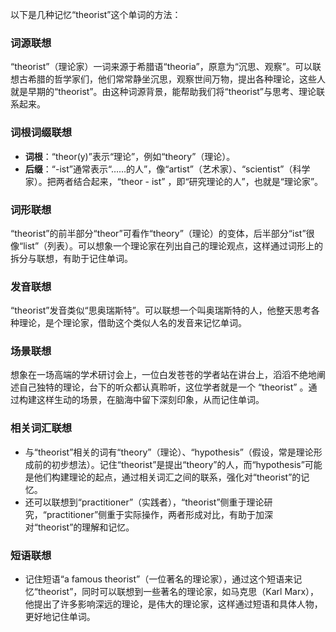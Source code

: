 以下是几种记忆“theorist”这个单词的方法：

### 词源联想
“theorist”（理论家）一词来源于希腊语“theoria”，原意为“沉思、观察”。可以联想古希腊的哲学家们，他们常常静坐沉思，观察世间万物，提出各种理论，这些人就是早期的“theorist”。由这种词源背景，能帮助我们将“theorist”与思考、理论联系起来。

### 词根词缀联想
 - **词根**：“theor(y)”表示“理论”，例如“theory”（理论）。
 - **后缀**：“-ist”通常表示“……的人”，像“artist”（艺术家）、“scientist”（科学家）。把两者结合起来，“theor - ist” ，即“研究理论的人”，也就是“理论家”。

### 词形联想
“theorist”的前半部分“theor”可看作“theory”（理论）的变体，后半部分“ist”很像“list”（列表）。可以想象一个理论家在列出自己的理论观点，这样通过词形上的拆分与联想，有助于记住单词。

### 发音联想
“theorist”发音类似“思奥瑞斯特”。可以联想一个叫奥瑞斯特的人，他整天思考各种理论，是个理论家，借助这个类似人名的发音来记忆单词。

### 场景联想
想象在一场高端的学术研讨会上，一位白发苍苍的学者站在讲台上，滔滔不绝地阐述自己独特的理论，台下的听众都认真聆听，这位学者就是一个 “theorist” 。通过构建这样生动的场景，在脑海中留下深刻印象，从而记住单词。

### 相关词汇联想
 - 与“theorist”相关的词有“theory”（理论）、“hypothesis”（假设，常是理论形成前的初步想法）。记住“theorist”是提出“theory”的人，而“hypothesis”可能是他们构建理论的起点，通过相关词汇之间的联系，强化对“theorist”的记忆。
 - 还可以联想到“practitioner”（实践者），“theorist”侧重于理论研究，“practitioner”侧重于实际操作，两者形成对比，有助于加深对“theorist”的理解和记忆。

### 短语联想
 - 记住短语“a famous theorist”（一位著名的理论家），通过这个短语来记忆“theorist”，同时可以联想到一些著名的理论家，如马克思（Karl Marx），他提出了许多影响深远的理论，是伟大的理论家，这样通过短语和具体人物，更好地记住单词。 